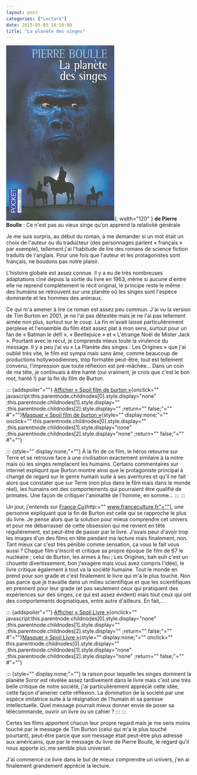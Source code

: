```yaml
---
layout: post
categories: ["Lecture"]
date: 2015-05-03 18:59:00
title: "La planète des singes"
---
```


![couverture](/assets/images/couv_lecture/planete_singe.webp){: width="120" } **de Pierre Boulle** : Ce n'est pas au
vieux singe qu'on apprend la relativité générale

Je me suis surpris, au début du roman, à me demander si un mot était un
choix de l'auteur ou du traducteur (des personnages parlent « français »
par exemple), tellement j'ai l'habitude de lire des romans de science
fiction traduits de l'anglais. Pour une fois que l'auteur et les
protagonistes sont français, ne boudons pas notre plaisir.

L'histoire globale est assez connue. Il y a eu de très nombreuses
adaptations ciné depuis la sortie du livre en 1963, même si aucune
d'entre elle ne reprend complètement le récit original, le principe
reste le même : des humains se retrouvent sur une planète où les singes
sont l'espèce dominante et les hommes des animaux.

Ce qui m'a amener à lire ce roman est assez peu commun. J'ai vu la
version de Tim Burton en 2001, je ne l'ai pas détestée mais je ne l'ai
pas tellement aimée non plus, surtout sur le coup. La fin m'avait laissé
particulièrement perplexe et l'ensemble du film était assez plat à mon
sens, surtout pour un fan de « Batman le défi », « Beetlejuice » et
« L'étrange Noël de Mister Jack ». Pourtant avec le recul, je comprends
mieux toute la virulence du message. Il y a peu j'ai vu « La Planète des
singes : Les Origines » que j'ai oublié très vite, le film est sympa
mais sans âme, comme beaucoup de productions hollywoodiennes, trop
formatée peut-être, tout est tellement convenu, l'impression que toute
réflexion est pré-mâchée… Dans un coin de ma tête, je continuais à
être hanté (oui vraiment, je crois que c'est le bon mot, hanté !) par la
fin du film de Burton.

::: {addspoiler"=""}
[Afficher « Spoil film de burton »](){onclick=""
javascript:this.parentnode.childnodes[0].style.display="none"
;this.parentnode.childnodes[1].style.display=""
;this.parentnode.childnodes[2].style.display="" ;return="" false;"=""
#"=""}[Masquer « Spoil film de burton »](){style=""
display:none;"="" onclick=""
this.parentnode.childnodes[0].style.display=""
;this.parentnode.childnodes[1].style.display="none"
;this.parentnode.childnodes[2].style.display="none" ;return=""
false;"="" #"=""}

::: {style="" display:none;"=""}
À la fin de ce film, le héros retourne sur Terre et se retrouve face à
une civilisation exactement similaire à la notre mais où les singes
remplacent les humains. Certains commentaires sur internet expliqunt que
Burton montre ainsi que le protagoniste principal à changé de regard sur
le genre humain suite à ses aventures et qu'il ne fait alors que
constater que sur Terre (non plus dans le film mais dans le monde réel),
les humains ont des comportements qui pourraient être qualifié de
primates. Une façon de critiquer l'animalité de l'homme, en somme…
:::
:::

Un jour, j'entends sur [France Cu](){http:=""
www.franceculture.fr"=""}, une personne expliquant que la fin de
Burton est celle qui se rapproche le plus du livre. Je pense alors que
la solution pour mieux comprendre cet univers et pour me débarrasser de
cette obsession qui me revient en tête régulièrement, est peut-être de
passer par le livre. J'avais peur d'avoir trop les images d'un des films
en tête pendant ma lecture mais finalement, non. Tant mieux car c'est
très pénible comme sensation, ça vous le fait vous aussi ? Chaque film
s'inscrit et critique sa propre époque (le film de 67 le nucléaire ;
celui de Burton, les armes à feu ; Les Origines, bah euh c'est un
chouette divertissement, bon j'exagère mais vous avez compris l'idée),
le livre critique également à tout va la société humaine. Tout le monde
en prend pour son grade et c'est finalement le livre qui m'a le plus
touché. Non pas parce que je travaille dans un milieu scientifique et
que les scientifiques en prennent pour leur grade (et pas seulement ceux
qui pratiquent des expériences sur des singes, ce qui est assez évident)
mais tout ceux qui ont des comportements dogmatiques, entre autre
d'ailleurs. En fait,…

::: {addspoiler"=""}
[Afficher « Spoil Livre »](){onclick=""
javascript:this.parentnode.childnodes[0].style.display="none"
;this.parentnode.childnodes[1].style.display=""
;this.parentnode.childnodes[2].style.display="" ;return="" false;"=""
#"=""}[Masquer « Spoil Livre »](){style="" display:none;"=""
onclick="" this.parentnode.childnodes[0].style.display=""
;this.parentnode.childnodes[1].style.display="none"
;this.parentnode.childnodes[2].style.display="none" ;return=""
false;"="" #"=""}

::: {style="" display:none;"=""}
la raison pour laquelle les singes dominent la planète Soror est révélée
assez tardivement dans le livre mais c'est une très belle critique de
notre société, j'ai particulièrement apprécié cette idée, cette façon
d'amener cette réflexion. La domination de la société par une espèce
imitatrice suite à la résignation de l'humain et sa paresse
intellectuelle. Quel message pourrait mieux donner envie de poser sa
télécommande, ouvrir un livre ou un cahier ?
:::
:::

Certes les films apportent chacun leur propre regard mais je me sens
moins touché par le message de Tim Burton (celui qui m'a le plus touché
pourtant), peut-être parce que son message était peut-être plus adressé
aux américains, que par le message du livre de Pierre Boulle, le regard
qu'il nous apporte ici, me semble plus universel.

J'ai commencé ce livre dans le but de mieux comprendre un univers, j'en
ai finalement grandement apprécié la lecture.


